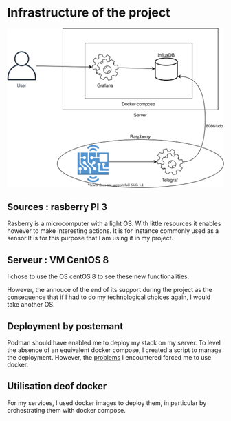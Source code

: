 # Infrastructure of the project

![Architecture](https://raw.githubusercontent.com/TheNoobProgrammeur/InfluxDB_Server/73df9573363f2f5ca454978a58148a34a4ce8751/img/Diagramme_V1.svg)

## Sources : rasberry PI 3

Rasberry is a microcomputer with a light OS. WIth little resources it enables however to make interesting actions. It is for instance commonly used as a sensor.It is for this purpose that I am using it in my project.

## Serveur : VM CentOS 8

I chose to use the OS centOS 8 to see these new functionalities.

However, the annouce of the end of its support during the project as the consequence that if I had to do my technological choices again, I would take another OS.

## Deployment by postemant

[problems]: ./#les-complications

Podman should have enabled me to deploy my stack on my server. To level the absence of an equivalent docker compose, I created a script to manage the deployment. However, the [problems] I encountered forced me to use docker.

## Utilisation deof docker

For my services, I used docker images to deploy them, in particular by orchestrating them with docker compose.
